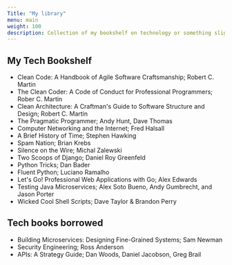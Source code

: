```yaml
---
Title: "My library"
menu: main
weight: 100
description: Collection of my bookshelf on technology or something slightly related. Maybe thoughts of them as well someday.
---
```


## My Tech Bookshelf

* Clean Code: A Handbook of Agile Software Craftsmanship; Robert C. Martin
* The Clean Coder: A Code of Conduct for Professional Programmers; Rober C. 
Martin
* Clean Architecture: A Craftman's Guide to Software Structure and Design; 
Robert C. Martin
* The Pragmatic Programmer; Andy Hunt, Dave Thomas
* Computer Networking and the Internet; Fred Halsall
* A Brief History of Time; Stephen Hawking
* Spam Nation; Brian Krebs
* Silence on the Wire; Michal Zalewski
* Two Scoops of Django; Daniel Roy Greenfeld
* Python Tricks; Dan Bader
* Fluent Python; Luciano Ramalho
* Let's Go! Professional Web Applications with Go; Alex Edwards
* Testing Java Microservices; Alex Soto Bueno, Andy Gumbrecht, and Jason Porter
* Wicked Cool Shell Scripts; Dave Taylor & Brandon Perry

## Tech books borrowed

* Building Microservices: Designing Fine-Grained Systems; Sam Newman
* Security Engineering; Ross Anderson
* APIs: A Strategy Guide; Dan Woods, Daniel Jacobson, Greg Brail
